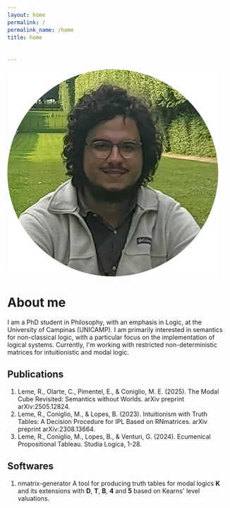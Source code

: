 ```yaml
---
layout: home
permalink: /
permalink_name: /home
title: home


---
```


<div class="home">

<img 
class="avatar"
src="assets/avatar.png" 
alt="avatar" />



<div>

<h1> About me </h1>

<p>
I am a PhD student in Philosophy, with an emphasis in Logic, at the University of Campinas (UNICAMP). I am primarily interested in semantics for non-classical logic, with a particular focus on the implementation of logical systems. Currently, I'm working with restricted non-deterministic matrices for intuitionistic and modal logic.


<h2> Publications </h2>

<ol>
    <li>Leme, R., Olarte, C., Pimentel, E., & Coniglio, M. E. (2025). The Modal Cube Revisited: Semantics without Worlds. arXiv preprint arXiv:2505.12824.</li>
    <li>Leme, R., Coniglio, M., & Lopes, B. (2023). Intuitionism with Truth Tables: A Decision Procedure for IPL Based on RNmatrices. arXiv preprint arXiv:2308.13664.</li>
    <li>Leme, R., Coniglio, M., Lopes, B., & Venturi, G. (2024). Ecumenical Propositional Tableau. Studia Logica, 1-28.</li>
</ol>

<h2> Softwares </h2>

<ol>
<li>
 <a url="https://github.com/nmatrices/nmatrix-generator">nmatrix-generator</a> A tool for producing truth tables for modal logics <b>K</b> and its extensions with <b>D</b>, <b>T</b>, <b>B</b>, <b>4</b> and <b>5</b> based on Kearns' level valuations.
</li>
</ol>

</p>
</div>

</div>